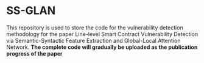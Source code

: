 # SS-GLAN

This repository is used to store the code for the vulnerability detection methodology for the paper Line-level Smart Contract Vulnerability Detection via Semantic-Syntactic Feature Extraction and Global-Local Attention Network.
**The complete code will gradually be uploaded as the publication progress of the paper**